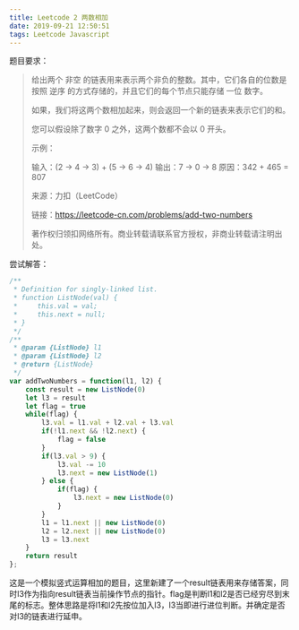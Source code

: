 ```yaml
---
title: Leetcode 2 两数相加
date: 2019-09-21 12:50:51
tags: Leetcode Javascript
---
```


题目要求：

> 给出两个 非空 的链表用来表示两个非负的整数。其中，它们各自的位数是按照 逆序 的方式存储的，并且它们的每个节点只能存储 一位 数字。
> 
> 如果，我们将这两个数相加起来，则会返回一个新的链表来表示它们的和。
> 
> 您可以假设除了数字 0 之外，这两个数都不会以 0 开头。
> 
> 示例：
> 
> 输入：(2 -> 4 -> 3) + (5 -> 6 -> 4)
> 输出：7 -> 0 -> 8
> 原因：342 + 465 = 807
> 
> 来源：力扣（LeetCode）
>
> 链接：https://leetcode-cn.com/problems/add-two-numbers
>
> 著作权归领扣网络所有。商业转载请联系官方授权，非商业转载请注明出处。

尝试解答：

```javascript
/**
 * Definition for singly-linked list.
 * function ListNode(val) {
 *     this.val = val;
 *     this.next = null;
 * }
 */
/**
 * @param {ListNode} l1
 * @param {ListNode} l2
 * @return {ListNode}
 */
var addTwoNumbers = function(l1, l2) {
    const result = new ListNode(0)
    let l3 = result
    let flag = true
    while(flag) {
        l3.val = l1.val + l2.val + l3.val
        if(!l1.next && !l2.next) {
            flag = false
        }
        if(l3.val > 9) {
            l3.val -= 10
            l3.next = new ListNode(1)            
        } else {
            if(flag) {
                l3.next = new ListNode(0)
            }
        }
        l1 = l1.next || new ListNode(0)
        l2 = l2.next || new ListNode(0)
        l3 = l3.next
    }
    return result
};
```

这是一个模拟竖式运算相加的题目，这里新建了一个result链表用来存储答案，同时l3作为指向result链表当前操作节点的指针。flag是判断l1和l2是否已经穷尽到末尾的标志。整体思路是将l1和l2先按位加入l3，l3当即进行进位判断。并确定是否对l3的链表进行延申。